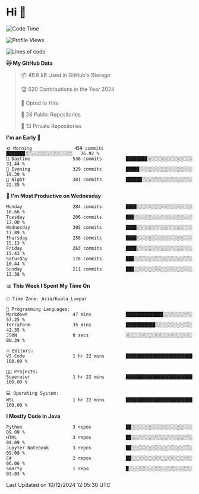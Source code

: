 <h1>Hi 👋</h1>

<!--START_SECTION:waka-->
![Code Time](http://img.shields.io/badge/Code%20Time-803%20hrs%2022%20mins-blue)

![Profile Views](http://img.shields.io/badge/Profile%20Views-0-blue)

![Lines of code](https://img.shields.io/badge/From%20Hello%20World%20I%27ve%20Written-1.3%20million%20lines%20of%20code-blue)

**🐱 My GitHub Data** 

> 📦 46.6 kB Used in GitHub's Storage 
 > 
> 🏆 620 Contributions in the Year 2024
 > 
> 💼 Opted to Hire
 > 
> 📜 28 Public Repositories 
 > 
> 🔑 13 Private Repositories 
 > 
**I'm an Early 🐤** 

```text
🌞 Morning                459 commits         ███████░░░░░░░░░░░░░░░░░░   26.92 % 
🌆 Daytime                536 commits         ████████░░░░░░░░░░░░░░░░░   31.44 % 
🌃 Evening                329 commits         █████░░░░░░░░░░░░░░░░░░░░   19.30 % 
🌙 Night                  381 commits         ██████░░░░░░░░░░░░░░░░░░░   22.35 % 
```
📅 **I'm Most Productive on Wednesday** 

```text
Monday                   284 commits         ████░░░░░░░░░░░░░░░░░░░░░   16.66 % 
Tuesday                  206 commits         ███░░░░░░░░░░░░░░░░░░░░░░   12.08 % 
Wednesday                305 commits         ████░░░░░░░░░░░░░░░░░░░░░   17.89 % 
Thursday                 258 commits         ████░░░░░░░░░░░░░░░░░░░░░   15.13 % 
Friday                   263 commits         ████░░░░░░░░░░░░░░░░░░░░░   15.43 % 
Saturday                 178 commits         ███░░░░░░░░░░░░░░░░░░░░░░   10.44 % 
Sunday                   211 commits         ███░░░░░░░░░░░░░░░░░░░░░░   12.38 % 
```


📊 **This Week I Spent My Time On** 

```text
🕑︎ Time Zone: Asia/Kuala_Lumpur

💬 Programming Languages: 
Markdown                 47 mins             ██████████████░░░░░░░░░░░   57.25 % 
Terraform                35 mins             ███████████░░░░░░░░░░░░░░   42.35 % 
JSON                     0 secs              ░░░░░░░░░░░░░░░░░░░░░░░░░   00.39 % 

🔥 Editors: 
VS Code                  1 hr 22 mins        █████████████████████████   100.00 % 

🐱‍💻 Projects: 
Superuser                1 hr 22 mins        █████████████████████████   100.00 % 

💻 Operating System: 
WSL                      1 hr 22 mins        █████████████████████████   100.00 % 
```

**I Mostly Code in Java** 

```text
Python                   3 repos             ██░░░░░░░░░░░░░░░░░░░░░░░   09.09 % 
HTML                     3 repos             ██░░░░░░░░░░░░░░░░░░░░░░░   09.09 % 
Jupyter Notebook         3 repos             ██░░░░░░░░░░░░░░░░░░░░░░░   09.09 % 
C#                       2 repos             ██░░░░░░░░░░░░░░░░░░░░░░░   06.06 % 
Smarty                   1 repo              █░░░░░░░░░░░░░░░░░░░░░░░░   03.03 % 
```




 Last Updated on 10/12/2024 12:05:30 UTC
<!--END_SECTION:waka-->

